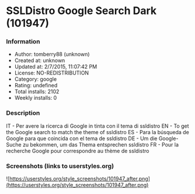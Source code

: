 # SSLDistro Google Search Dark (101947)

### Information
- Author: tomberry88 (unknown)
- Created at: unknown
- Updated at: 2/7/2015, 11:07:42 PM
- License: NO-REDISTRIBUTION
- Category: google
- Rating: undefined
- Total installs: 2102
- Weekly installs: 0


### Description
IT - Per avere la ricerca di Google in tinta con il tema di ssldistro
EN - To get the Google search to match the theme of ssldistro
ES - Para la búsqueda de Google para que coincida con el tema de ssldistro
DE - Um die Google-Suche zu bekommen, um das Thema entsprechen ssldistro
FR - Pour la recherche Google pour correspondre au thème de ssldistro


### Screenshots (links to userstyles.org)
![https://userstyles.org/style_screenshots/101947_after.png](https://userstyles.org/style_screenshots/101947_after.png)


